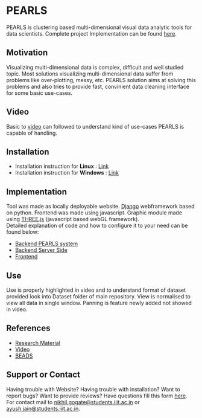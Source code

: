 # PEARLS

PEARLS is clustering based multi-dimensional visual data analytic tools for data scientists. Complete project Implementation can be found [here](https://github.com/jainayush975/PEARLS).

## Motivation

Visualizing multi-dimensional data is complex, difficult and well studied topic. Most solutions visualizing multi-dimensional data suffer from problems like over-plotting, messy, etc. PEARLS solution aims at solving this problems and also tries to provide fast, convinient data cleaning interface for some basic use-cases.

## Video  
Basic to [video](https://drive.google.com/file/d/11pMJE3_2l0FiE1oz00ni9bsX1BCxJXwW/view?usp=sharing) can followed to understand kind of use-cases PEARLS is capable of handling.

## Installation
- Installation instruction for **Linux** : [Link](./docs/installation)  
- Installation instruction for **Windows** : [Link](./docs/installation_windows)

## Implementation
Tool was made as locally deployable website. [Django](https://www.djangoproject.com/) webframework based on python. Frontend was made using javascript. Graphic module made using [THREE.js](https://threejs.org/) (javascript based webGL framework).  
Detailed explanation of code and how to configure it to your need can be found below:
- [Backend PEARLS system](./docs/backend)
- [Backend Server Side]()
- [Frontend]()

## Use
Use is properly highlighted in video and to understand format of dataset provided look into Dataset folder of main repository. View is normalised to view all data in single window. Panning is feature newly added not showed in video.

## References

- [Research Material]()
- [Video](https://drive.google.com/file/d/11pMJE3_2l0FiE1oz00ni9bsX1BCxJXwW/view?usp=sharing)
- [BEADS](https://ieeexplore.ieee.org/document/5333417)  

## Support or Contact

Having trouble with Website? Having trouble with installation? Want to report bugs? Want to provide reviews? Have questions fill this form [here](https://goo.gl/forms/s05Z8mMfRbjSxqBA3).  
For contact mail to [nikhil.gogate@students.iiit.ac.in](nikhil.gogate@students.iiit.ac.in) or [ayush.jain@students.iiit.ac.in](ayush.jain@students.iiit.ac.in).
